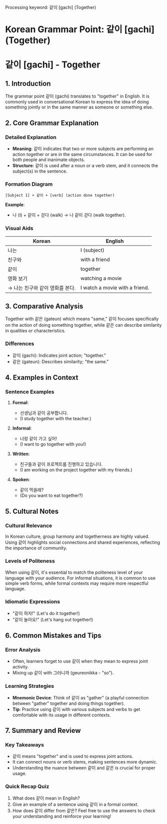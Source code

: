 Processing keyword: 같이 [gachi] (Together)
# Korean Grammar Point: 같이 [gachi] (Together)
# 같이 [gachi] - Together
## 1. Introduction
The grammar point 같이 (gachi) translates to "together" in English. It is commonly used in conversational Korean to express the idea of doing something jointly or in the same manner as someone or something else.
## 2. Core Grammar Explanation
### Detailed Explanation
- **Meaning**: 같이 indicates that two or more subjects are performing an action together or are in the same circumstances. It can be used for both people and inanimate objects.
- **Structure**: 같이 is used after a noun or a verb stem, and it connects the subject(s) in the sentence.
### Formation Diagram
```
[Subject 1] + 같이 + [verb] (action done together)
```
**Example**: 
- 나 (I) + 같이 + 걷다 (walk) → 나 같이 걷다 (walk together).
### Visual Aids
| Korean      | English                |
|-------------|------------------------|
| 나는       | I (subject)            |
| 친구와      | with a friend         |
| 같이       | together               |
| 영화 보기  | watching a movie       |
| → 나는 친구와 같이 영화를 본다. | I watch a movie with a friend. |
## 3. Comparative Analysis
Together with 같은 (gateun) which means "same," 같이 focuses specifically on the action of doing something together, while 같은 can describe similarity in qualities or characteristics.
### Differences
- 같이 (gachi): Indicates joint action; "together."
- 같은 (gateun): Describes similarity; "the same."
## 4. Examples in Context
### Sentence Examples
1. **Formal**: 
   - 선생님과 같이 공부합니다. 
   - (I study together with the teacher.)
2. **Informal**: 
   - 너랑 같이 가고 싶어! 
   - (I want to go together with you!)
   
3. **Written**: 
   - 친구들과 같이 프로젝트를 진행하고 있습니다.
   - (I am working on the project together with my friends.)
  
4. **Spoken**: 
   - 같이 먹을래? 
   - (Do you want to eat together?)
## 5. Cultural Notes
### Cultural Relevance
In Korean culture, group harmony and togetherness are highly valued. Using 같이 highlights social connections and shared experiences, reflecting the importance of community. 
### Levels of Politeness
When using 같이, it's essential to match the politeness level of your language with your audience. For informal situations, it is common to use simple verb forms, while formal contexts may require more respectful language.
### Idiomatic Expressions
- "같이 하자!" (Let's do it together!)
- "같이 놀아요!" (Let's hang out together!)
## 6. Common Mistakes and Tips
### Error Analysis
- Often, learners forget to use 같이 when they mean to express joint activity.
- Mixing up 같이 with 그러니까 (geureonikka - "so"). 
### Learning Strategies
- **Mnemonic Device**: Think of 같이 as "gather" (a playful connection between "gather" together and doing things together).
- **Tip**: Practice using 같이 with various subjects and verbs to get comfortable with its usage in different contexts.
## 7. Summary and Review
### Key Takeaways
- 같이 means "together" and is used to express joint actions.
- It can connect nouns or verb stems, making sentences more dynamic.
- Understanding the nuance between 같이 and 같은 is crucial for proper usage.
### Quick Recap Quiz
1. What does 같이 mean in English?
2. Give an example of a sentence using 같이 in a formal context.
3. How does 같이 differ from 같은?
Feel free to use the answers to check your understanding and reinforce your learning!
